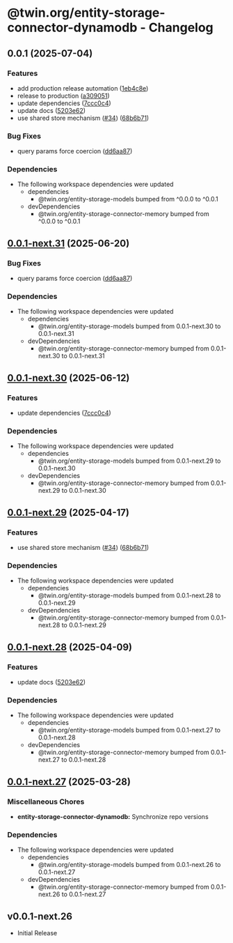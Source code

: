# @twin.org/entity-storage-connector-dynamodb - Changelog

## 0.0.1 (2025-07-04)


### Features

* add production release automation ([1eb4c8e](https://github.com/twinfoundation/entity-storage/commit/1eb4c8ee3eb099defdfc2d063ae44935276dcae8))
* release to production ([a309051](https://github.com/twinfoundation/entity-storage/commit/a3090519adebf7943232b4df12e4c6bd5afe7eed))
* update dependencies ([7ccc0c4](https://github.com/twinfoundation/entity-storage/commit/7ccc0c429125d073dc60b3de6cf101abc8cc6cba))
* update docs ([5203e62](https://github.com/twinfoundation/entity-storage/commit/5203e621c3ae368f6fefb29ea5146f024f4a1b0d))
* use shared store mechanism ([#34](https://github.com/twinfoundation/entity-storage/issues/34)) ([68b6b71](https://github.com/twinfoundation/entity-storage/commit/68b6b71e7a96d7d016cd57bfff36775b56bf3f93))


### Bug Fixes

* query params force coercion ([dd6aa87](https://github.com/twinfoundation/entity-storage/commit/dd6aa87efdfb60bab7d6756a86888863c45c51a7))


### Dependencies

* The following workspace dependencies were updated
  * dependencies
    * @twin.org/entity-storage-models bumped from ^0.0.0 to ^0.0.1
  * devDependencies
    * @twin.org/entity-storage-connector-memory bumped from ^0.0.0 to ^0.0.1

## [0.0.1-next.31](https://github.com/twinfoundation/entity-storage/compare/entity-storage-connector-dynamodb-v0.0.1-next.30...entity-storage-connector-dynamodb-v0.0.1-next.31) (2025-06-20)


### Bug Fixes

* query params force coercion ([dd6aa87](https://github.com/twinfoundation/entity-storage/commit/dd6aa87efdfb60bab7d6756a86888863c45c51a7))


### Dependencies

* The following workspace dependencies were updated
  * dependencies
    * @twin.org/entity-storage-models bumped from 0.0.1-next.30 to 0.0.1-next.31
  * devDependencies
    * @twin.org/entity-storage-connector-memory bumped from 0.0.1-next.30 to 0.0.1-next.31

## [0.0.1-next.30](https://github.com/twinfoundation/entity-storage/compare/entity-storage-connector-dynamodb-v0.0.1-next.29...entity-storage-connector-dynamodb-v0.0.1-next.30) (2025-06-12)


### Features

* update dependencies ([7ccc0c4](https://github.com/twinfoundation/entity-storage/commit/7ccc0c429125d073dc60b3de6cf101abc8cc6cba))


### Dependencies

* The following workspace dependencies were updated
  * dependencies
    * @twin.org/entity-storage-models bumped from 0.0.1-next.29 to 0.0.1-next.30
  * devDependencies
    * @twin.org/entity-storage-connector-memory bumped from 0.0.1-next.29 to 0.0.1-next.30

## [0.0.1-next.29](https://github.com/twinfoundation/entity-storage/compare/entity-storage-connector-dynamodb-v0.0.1-next.28...entity-storage-connector-dynamodb-v0.0.1-next.29) (2025-04-17)


### Features

* use shared store mechanism ([#34](https://github.com/twinfoundation/entity-storage/issues/34)) ([68b6b71](https://github.com/twinfoundation/entity-storage/commit/68b6b71e7a96d7d016cd57bfff36775b56bf3f93))


### Dependencies

* The following workspace dependencies were updated
  * dependencies
    * @twin.org/entity-storage-models bumped from 0.0.1-next.28 to 0.0.1-next.29
  * devDependencies
    * @twin.org/entity-storage-connector-memory bumped from 0.0.1-next.28 to 0.0.1-next.29

## [0.0.1-next.28](https://github.com/twinfoundation/entity-storage/compare/entity-storage-connector-dynamodb-v0.0.1-next.27...entity-storage-connector-dynamodb-v0.0.1-next.28) (2025-04-09)


### Features

* update docs ([5203e62](https://github.com/twinfoundation/entity-storage/commit/5203e621c3ae368f6fefb29ea5146f024f4a1b0d))


### Dependencies

* The following workspace dependencies were updated
  * dependencies
    * @twin.org/entity-storage-models bumped from 0.0.1-next.27 to 0.0.1-next.28
  * devDependencies
    * @twin.org/entity-storage-connector-memory bumped from 0.0.1-next.27 to 0.0.1-next.28

## [0.0.1-next.27](https://github.com/twinfoundation/entity-storage/compare/entity-storage-connector-dynamodb-v0.0.1-next.26...entity-storage-connector-dynamodb-v0.0.1-next.27) (2025-03-28)


### Miscellaneous Chores

* **entity-storage-connector-dynamodb:** Synchronize repo versions


### Dependencies

* The following workspace dependencies were updated
  * dependencies
    * @twin.org/entity-storage-models bumped from 0.0.1-next.26 to 0.0.1-next.27
  * devDependencies
    * @twin.org/entity-storage-connector-memory bumped from 0.0.1-next.26 to 0.0.1-next.27

## v0.0.1-next.26

- Initial Release
